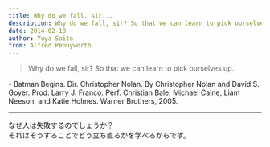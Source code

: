 ```yaml
---
title: Why do we fall, sir...
description: Why do we fall, sir? So that we can learn to pick ourselves up.
date: 2014-02-18
author: Yuya Saito
from: Alfred Pennyworth
---
```


> Why do we fall, sir?
> So that we can learn to pick ourselves up.

\- Batman Begins. Dir. Christopher Nolan. By Christopher Nolan and David S. Goyer. Prod. Larry J. Franco. Perf. Christian Bale, Michael Caine, Liam Neeson, and Katie Holmes. Warner Brothers, 2005.

* * *

なぜ人は失敗するのでしょうか？  
それはそうすることでどう立ち直るかを学べるからです。
